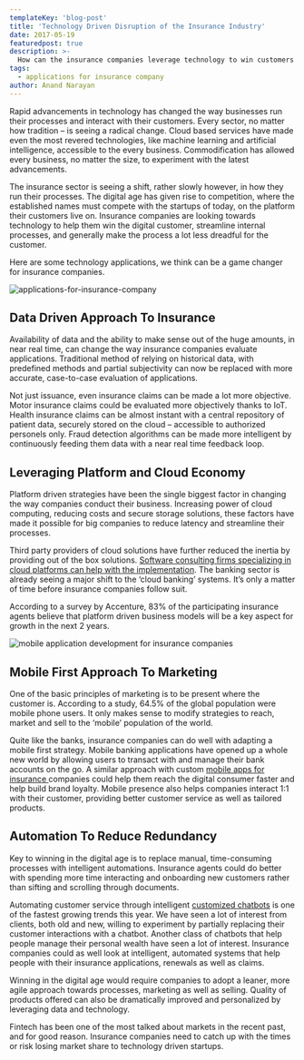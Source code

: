 ```yaml
---
templateKey: 'blog-post'
title: 'Technology Driven Disruption of the Insurance Industry'
date: 2017-05-19
featuredpost: true
description: >-
  How can the insurance companies leverage technology to win customers in the digital age.
tags:
  - applications for insurance company
author: Anand Narayan
---
```

Rapid advancements in technology has changed the way businesses run their processes and interact with their customers. Every sector, no matter how tradition – is seeing a radical change. Cloud based services have made even the most revered technologies, like machine learning and artificial intelligence, accessible to the every business. Commodification has allowed every business, no matter the size, to experiment with the latest advancements.

The insurance sector is seeing a shift, rather slowly however, in how they run their processes. The digital age has given rise to competition, where the established names must compete with the startups of today, on the platform their customers live on. Insurance companies are looking towards technology to help them win the digital customer, streamline internal processes, and generally make the process a lot less dreadful for the customer.

Here are some technology applications, we think can be a game changer for insurance companies.

 
![applications-for-insurance-company](/img/insurance-tech-data-driven-e1495216012291.jpeg)

## Data Driven Approach To Insurance
Availability of data and the ability to make sense out of the huge amounts, in near real time, can change the way insurance companies evaluate applications. Traditional method of relying on historical data, with predefined methods and partial subjectivity can now be replaced with more accurate, case-to-case evaluation of applications.

Not just issuance, even insurance claims can be made a lot more objective. Motor insurance claims could be evaluated more objectively thanks to IoT. Health insurance claims can be almost instant with a central repository of patient data, securely stored on the cloud – accessible to authorized personels only. Fraud detection algorithms can be made more intelligent by continuously feeding them data with a near real time feedback loop.

 
## Leveraging Platform and Cloud Economy
Platform driven strategies have been the single biggest factor in changing the way companies conduct their business. Increasing power of cloud computing, reducing costs and secure storage solutions, these factors have made it possible for big companies to reduce latency and streamline their processes.

Third party providers of cloud solutions have further reduced the inertia by providing out of the box solutions. [Software consulting firms specializing in cloud platforms can help with the implementation](https://codebrahma.com/financial-software-development-company/). The banking sector is already seeing a major shift to the ‘cloud banking’ systems. It’s only a matter of time before insurance companies follow suit.

According to a survey by Accenture, 83% of the participating insurance agents believe that platform driven business models will be a key aspect for growth in the next 2 years.

 
![mobile application development for insurance companies](/img/react-native-cover-e1495215538250.jpg)

## Mobile First Approach To Marketing
One of the basic principles of marketing is to be present where the customer is. According to a study, 64.5% of the global population were mobile phone users. It only makes sense to modify strategies to reach, market and sell to the ‘mobile’ population of the world.

Quite like the banks, insurance companies can do well with adapting a mobile first strategy. Mobile banking applications have opened up a whole new world by allowing users to transact with and manage their bank accounts on the go. A similar approach with custom [mobile apps for insurance ](https://codebrahma.com/mobile-application-development-company-bangalore/) companies could help them reach the digital consumer faster and help build brand loyalty. Mobile presence also helps companies interact 1:1 with their customer, providing better customer service as well as tailored products.

 
## Automation To Reduce Redundancy
Key to winning in the digital age is to replace manual, time-consuming processes with intelligent automations. Insurance agents could do better with spending more time interacting and onboarding new customers rather than sifting and scrolling through documents.

Automating customer service through intelligent [customized chatbots](https://codebrahma.com/chatbot-development-company-bangalore/) is one of the fastest growing trends this year. We have seen a lot of interest from clients, both old and new, willing to experiment by partially replacing their customer interactions with a chatbot. Another class of chatbots that help people manage their personal wealth have seen a lot of interest. Insurance companies could as well look at intelligent, automated systems that help people with their insurance applications, renewals as well as claims.

Winning in the digital age would require companies to adopt a leaner, more agile approach towards processes, marketing as well as selling. Quality of products offered can also be dramatically improved and personalized by leveraging data and technology.

Fintech has been one of the most talked about markets in the recent past, and for good reason. Insurance companies need to catch up with the times or risk losing market share to technology driven startups.